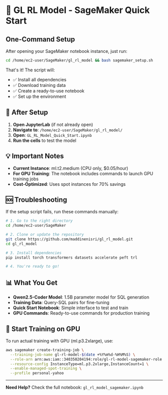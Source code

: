 # 🚀 GL RL Model - SageMaker Quick Start

## One-Command Setup

After opening your SageMaker notebook instance, just run:

```bash
cd /home/ec2-user/SageMaker/gl_rl_model && bash sagemaker_setup.sh
```

That's it! The script will:
- ✅ Install all dependencies
- ✅ Download training data
- ✅ Create a ready-to-use notebook
- ✅ Set up the environment

## 📝 After Setup

1. **Open JupyterLab** (if not already open)
2. **Navigate to**: `/home/ec2-user/SageMaker/gl_rl_model/`
3. **Open**: `GL_RL_Model_Quick_Start.ipynb`
4. **Run the cells** to test the model

## 💡 Important Notes

- **Current Instance**: ml.t2.medium (CPU only, $0.05/hour)
- **For GPU Training**: The notebook includes commands to launch GPU training jobs
- **Cost-Optimized**: Uses spot instances for 70% savings

## 🆘 Troubleshooting

If the setup script fails, run these commands manually:

```bash
# 1. Go to the right directory
cd /home/ec2-user/SageMaker

# 2. Clone or update the repository
git clone https://github.com/maddinenisri/gl_rl_model.git
cd gl_rl_model

# 3. Install dependencies
pip install torch transformers datasets accelerate peft trl

# 4. You're ready to go!
```

## 📊 What You Get

- **Qwen2.5-Coder Model**: 1.5B parameter model for SQL generation
- **Training Data**: Query-SQL pairs for fine-tuning
- **Quick Start Notebook**: Simple interface to test and train
- **GPU Commands**: Ready-to-use commands for production training

## 🚀 Start Training on GPU

To run actual training with GPU (ml.p3.2xlarge), use:

```bash
aws sagemaker create-training-job \
  --training-job-name gl-rl-model-$(date +%Y%m%d-%H%M%S) \
  --role-arn arn:aws:iam::340350204194:role/gl-rl-model-sagemaker-role \
  --resource-config InstanceType=ml.p3.2xlarge,InstanceCount=1 \
  --enable-managed-spot-training \
  --profile personal-yahoo
```

---

**Need Help?** Check the full notebook: `gl_rl_model_sagemaker.ipynb`